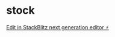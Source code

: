 # stock

[Edit in StackBlitz next generation editor ⚡️](https://stackblitz.com/~/github.com/Nate-Mina/stock)
